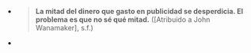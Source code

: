 - > **La mitad del dinero que gasto en publicidad se desperdicia. El problema es que no sé qué mitad.**
  ([Atribuido a John Wanamaker], s.f.)
-
